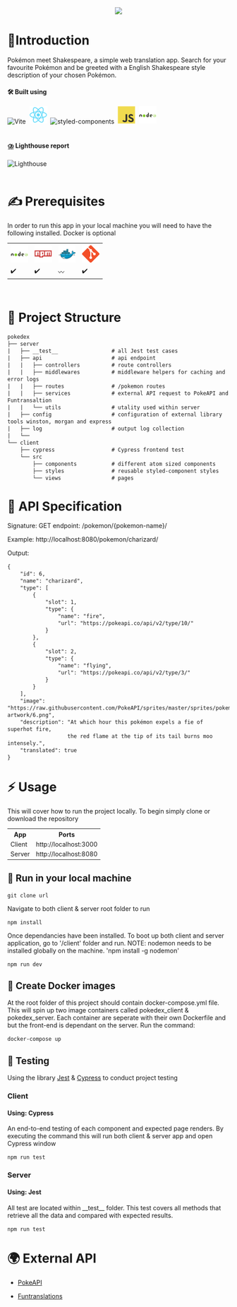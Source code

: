 <div id="header" align="center">
   <img src="https://fredwin.s3.eu-west-2.amazonaws.com/pokemon-logo.svg" width="300"/> 
</div>
<div id="intro">
   <h1>
      📖Introduction
   </h1>
   <p>
      Pokémon meet Shakespeare, a simple web translation app. Search for your favourite Pokémon and be greeted with a English Shakespeare style description of your chosen Pokémon.
   </p>
</div>
<div id="intro">
   <h4>🛠️ Built using</h4>
   <img src="https://cdn.worldvectorlogo.com/logos/vitejs.svg" title="ViteJS" alt="Vite" width="40" height="40"/>&nbsp;
   <img src="https://github.com/devicons/devicon/blob/master/icons/react/react-original.svg" title="React" alt="React" width="40" height="40"/>&nbsp;
   <img src="https://styled-components.com/logo.png" title="styled-components" alt="styled-components" width="40" height="40"/>&nbsp;
   <img src="https://github.com/devicons/devicon/blob/master/icons/javascript/javascript-original.svg" title="JavaScript" alt="JavaScript" width="40" height="40"/>&nbsp;
   <img src="https://github.com/devicons/devicon/blob/master/icons/nodejs/nodejs-original-wordmark.svg" title="NodeJS" alt="NodeJS" width="40" height="40"/>&nbsp;
</div>

<div>
   <br />
   <h4>⛈️ Lighthouse report </h4>
   <img src="https://fredwin.s3.eu-west-2.amazonaws.com/lighthouse-removebg-preview.png" title="Lighthousw" alt="Lighthouse"/>
</div>

<br />
<div id="prerequisites">
   <h1> ✍️ Prerequisites</h1>
   <p>In order to run this app in your local machine you will need to have the following installed. Docker is optional</p>
   <table>
      <tr>
         <th><img src="https://github.com/devicons/devicon/blob/master/icons/nodejs/nodejs-original-wordmark.svg" href="https://nodejs.org/en/" title="NodeJS" alt="NodeJS" width="40" height="40"/></th>
         <th><img href="https://docs.npmjs.com/downloading-and-installing-node-js-and-npm" src="https://github.com/devicons/devicon/blob/master/icons/npm/npm-original-wordmark.svg" title="npm" alt="npm" width="40" height="40"/></th>
         <th><img href="https://docs.docker.com/get-docker/" src="https://github.com/devicons/devicon/blob/master/icons/docker/docker-original.svg" title="Docker" alt="Docker" width="40" height="40"/></th>
         <th><img href="https://git-scm.com/" src="https://github.com/devicons/devicon/blob/master/icons/git/git-original.svg" title="Git" alt="Git" width="40" height="40"/></th>
      </tr>
      <tr>
         <td>✔️</td>
         <td>✔️</td>
         <td>〰️</td>
         <td>✔️</td>
      </tr>
   </table>
</div>
<br />
<div id="project">
   <h1> 📂 Project Structure </h1>
</div>

```
pokedex
├── server
|   ├── __test__                 # all Jest test cases
|   ├── api                      # api endpoint 
|   |   ├── controllers          # route controllers
|   |   ├── middlewares          # middleware helpers for caching and error logs
|   |   ├── routes               # /pokemon routes
|   |   ├── services             # external API request to PokeAPI and Funtransaltion
|   |   └── utils                # utality used within server
|   ├── config                   # configuration of external library tools winston, morgan and express
|   ├── log                      # output log collection
|   └── 
└── client
    ├── cypress                  # Cypress frontend test
    └── src
        ├── components           # different atom sized components
        ├── styles               # reusable styled-component styles
        └── views                # pages
```

<div id="spec">
   <h1> 🔄 API Specification</h1>
   Signature: GET endpoint: /pokemon/{pokemon-name}/
   
   Example: http://localhost:8080/pokemon/charizard/
   
   Output:
</div>

```
{
    "id": 6,
    "name": "charizard",
    "type": [
        {
            "slot": 1,
            "type": {
                "name": "fire",
                "url": "https://pokeapi.co/api/v2/type/10/"
            }
        },
        {
            "slot": 2,
            "type": {
                "name": "flying",
                "url": "https://pokeapi.co/api/v2/type/3/"
            }
        }
    ],
    "image": "https://raw.githubusercontent.com/PokeAPI/sprites/master/sprites/pokemon/other/official-artwork/6.png",
    "description": "At which hour this pokémon expels a fie of superhot fire,  
                   the red flame at the tip of its tail burns moo intensely.",
    "translated": true
}
```

<div id="Usage">
   <h1>⚡ Usage</h1>
   <p>This will cover how to run the project locally. To begin simply clone or download the repository</p>
   <table>
      <tr>
         <th>App</th>
         <th>Ports</th>
      </tr>
      <tr>
         <td>Client</td>
         <td>http://localhost:3000</td>
      </tr>
      <tr>
         <td>Server</td>
         <td>http://localhost:8080</td>
      </tr>
   </table>
   <h2>🔌 Run in your local machine</h2>
</div>

```
git clone url
```

<div>
   <p>Navigate to both client & server root folder to run</p>
</div>

```
npm install
```

<div>
   <p>Once dependancies have been installed. To boot up both client and server application, go to '/client' folder and run. NOTE: nodemon needs to be installed globally on the machine. 'npm install -g nodemon'</p>
</div>

```
npm run dev
```

<div id="Docker">
   <h2> 🐳 Create Docker images</h2>
   <p>At the root folder of this project should contain docker-compose.yml file. This will spin up two image containers called pokedex_client & pokedex_server. Each container are seperate with their own Dockerfile and but the front-end is dependant on the server. Run the command:</p>
</div>

```
docker-compose up
```

<div id="Docker">
   <h2> 🧪 Testing</h2>
   <p>Using the library <a href="https://jestjs.io/">Jest</a> & <a href="https://www.cypress.io/">Cypress</a> to conduct project testing</p>
</div>
<div>
   <h3>Client</h3>
   <h4>Using: Cypress</h4>
   <p>An end-to-end testing of each component and expected page renders. By executing the command this will run both client & server app and open Cypress window</p>
</div>

```
npm run test
```

<div>
   <h3>Server</h3>
   <h4>Using: Jest</h4>
   <p>All test are located within __test__ folder. This test covers all methods that retrieve all the data and compared with expected results.</p>
</div>

```
npm run test
```

<div id="external">
   <h1> 🌍 External API</h1>
   
   - <a href="https://pokeapi.co/">PokeAPI</a>
   
   - <a href="https://funtranslations.com/api/shakespeare">Funtranslations</a>
</div>
